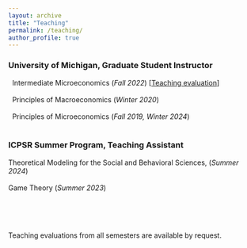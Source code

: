 ```yaml
---
layout: archive
title: "Teaching"
permalink: /teaching/
author_profile: true
---
```


### University of Michigan, Graduate Student Instructor

&nbsp; Intermediate Microeconomics (_Fall 2022_) [[Teaching evaluation][teaching_evaluation]] <br>
<br>
&nbsp; Principles of Macroeconomics (_Winter 2020_) <br>
<br>
&nbsp; Principles of Microeconomics (_Fall 2019, Winter 2024_) <br>
<br>


### ICPSR Summer Program, Teaching Assistant

Theoretical Modeling for the Social and Behavioral Sciences, (_Summer 2024_) <br>
<br>
Game Theory (_Summer 2023_) <br>
<br>

<br>
<br>

Teaching evaluations from all semesters are available by request.

[teaching_evaluation]: ../files/palvolgyi_teaching_eval_intermediate_micro.pdf